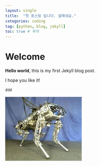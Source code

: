 ```yaml
---
layout: single
title:  "첫 포스팅 입니다. 설레네요."
categories: coding
tag: [python, blog, jekyll] 
toc: true # 목차
---
```


# Welcome

**Hello world**, this is my first Jekyll blog post.

I hope you like it!

```python
ddd
```

![download](../images/2024-10-08-first/download.jpeg)
